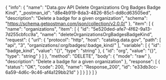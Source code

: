 {
  "info": {
    "name": "Data.gov API Delete Organizations Org Badges Badge Kind",
    "_postman_id": "d8e4b919-8da3-4826-85c1-dd8cd63505ed",
    "description": "Delete a badge for a given organization",
    "schema": "https://schema.getpostman.com/json/collection/v2.0.0/"
  },
  "item": [
    {
      "name": "organizations",
      "item": [
        {
          "id": "5e520ded-afe7-4f62-9a13-7d255cbfcc9a",
          "name": "deleteOrganizationsOrgBadgesBadgeKind",
          "request": {
            "url": {
              "protocol": "http",
              "host": "catalog.data.gov",
              "path": [
                "api",
                "3",
                "organizations/:org/badges/:badge_kind/"
              ],
              "variable": [
                {
                  "id": "badge_kind",
                  "value": "{}",
                  "type": "string"
                },
                {
                  "id": "org",
                  "value": "{}",
                  "type": "string"
                }
              ]
            },
            "method": "DELETE",
            "body": {
              "mode": "raw"
            },
            "description": "Delete a badge for a given organization"
          },
          "response": [
            {
              "status": "OK",
              "code": 200,
              "name": "Response_200",
              "id": "e33db3cc-6a59-4d6c-9c46-af4a129bb21d"
            }
          ]
        }
      ]
    }
  ]
}
